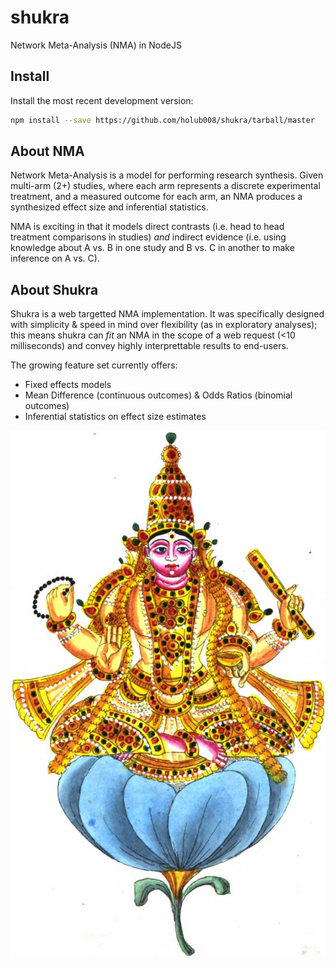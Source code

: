 # shukra
Network Meta-Analysis (NMA) in NodeJS

## Install
Install the most recent development version:
```bash
npm install --save https://github.com/holub008/shukra/tarball/master
```

## About NMA

Network Meta-Analysis is a model for performing research synthesis. Given multi-arm (2+) studies, where each arm represents a discrete experimental treatment, and a measured outcome for each arm, an NMA produces a synthesized effect size and inferential statistics.

NMA is exciting in that it models direct contrasts (i.e. head to head treatment comparisons in studies) *and* indirect evidence (i.e. using knowledge about A vs. B in one study and B vs. C in another to make inference on A vs. C).

## About Shukra
Shukra is a web targetted NMA implementation. It was specifically designed with simplicity & speed in mind over flexibility (as in exploratory analyses); this means shukra can *fit* an NMA in the scope of a web request (<10 milliseconds) and convey highly interprettable results to end-users. 

The growing feature set currently offers:
  * Fixed effects models
  * Mean Difference (continuous outcomes) & Odds Ratios (binomial outcomes)
  * Inferential statistics on effect size estimates

![shukra](docs/images/shukra.jpeg?raw=true "Shukra")

